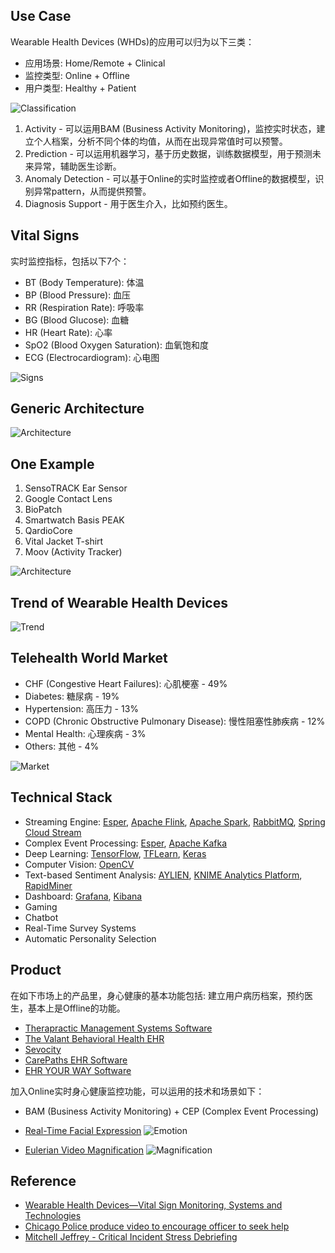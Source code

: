 ## Use Case
Wearable Health Devices (WHDs)的应用可以归为以下三类：
* 应用场景: Home/Remote + Clinical
* 监控类型: Online + Offline
* 用户类型: Healthy + Patient

![Classification](./images/sensors-18-02414-g001.jpg)

1. Activity - 可以运用BAM (Business Activity Monitoring)，监控实时状态，建立个人档案，分析不同个体的均值，从而在出现异常值时可以预警。
2. Prediction - 可以运用机器学习，基于历史数据，训练数据模型，用于预测未来异常，辅助医生诊断。
3. Anomaly Detection - 可以基于Online的实时监控或者Offline的数据模型，识别异常pattern，从而提供预警。
4. Diagnosis Support - 用于医生介入，比如预约医生。


## Vital Signs
实时监控指标，包括以下7个：
* BT (Body Temperature): 体温
* BP (Blood Pressure): 血压
* RR (Respiration Rate): 呼吸率
* BG (Blood Glucose): 血糖
* HR (Heart Rate): 心率
* SpO2 (Blood Oxygen Saturation): 血氧饱和度
* ECG (Electrocardiogram): 心电图

![Signs](./images/sensors-18-02414-g002.jpg)


## Generic Architecture

![Architecture](./images/sensors-18-02414-g003.jpg)


## One Example
1. SensoTRACK Ear Sensor
2. Google Contact Lens
3. BioPatch
4. Smartwatch Basis PEAK
5. QardioCore
6. Vital Jacket T-shirt
7. Moov (Activity Tracker)

![Architecture](./images/sensors-18-02414-g004.jpg)


## Trend of Wearable Health Devices

![Trend](./images/sensors-18-02414-g007.jpg)


## Telehealth World Market
* CHF (Congestive Heart Failures): 心肌梗塞 - 49%
* Diabetes: 糖尿病 - 19%
* Hypertension: 高压力 - 13%
* COPD (Chronic Obstructive Pulmonary Disease): 慢性阻塞性肺疾病 - 12%
* Mental Health: 心理疾病 - 3%
* Others: 其他 - 4%

![Market](./images/sensors-18-02414-g008.jpg)


## Technical Stack
* Streaming Engine: [Esper](http://www.espertech.com/esper/), [Apache Flink](https://flink.apache.org/), [Apache Spark](https://spark.apache.org/), [RabbitMQ](https://www.rabbitmq.com/), [Spring Cloud Stream](https://spring.io/projects/spring-cloud-stream)
* Complex Event Processing: [Esper](http://www.espertech.com/esper/), [Apache Kafka](https://kafka.apache.org/)
* Deep Learning: [TensorFlow](https://www.tensorflow.org/), [TFLearn](http://tflearn.org/), [Keras](https://keras.io/)
* Computer Vision: [OpenCV](https://opencv.org/)
* Text-based Sentiment Analysis: [AYLIEN](https://aylien.com/), [KNIME Analytics Platform](https://www.knime.com/), [RapidMiner](https://rapidminer.com/)
* Dashboard: [Grafana](https://grafana.com/), [Kibana](https://www.elastic.co/products/kibana)
* Gaming
* Chatbot
* Real-Time Survey Systems
* Automatic Personality Selection


## Product
在如下市场上的产品里，身心健康的基本功能包括: 建立用户病历档案，预约医生，基本上是Offline的功能。
* [Therapractic Management Systems Software](https://www.softwareadvice.com/medical/therapractic-management-system-profile/)
* [The Valant Behavioral Health EHR](https://www.softwareadvice.com/mental-health/valant-profile/)
* [Sevocity](https://www.softwareadvice.com/mental-health/sevocity-profile/)
* [CarePaths EHR Software](https://www.softwareadvice.com/mental-health/carepaths-profile/)
* [EHR YOUR WAY Software](https://www.softwareadvice.com/mental-health/ehryourway-profile/)

加入Online实时身心健康监控功能，可以运用的技术和场景如下：
* BAM (Business Activity Monitoring) + CEP (Complex Event Processing)
* [Real-Time Facial Expression](https://sefiks.com/2018/01/10/real-time-facial-expression-recognition-on-streaming-data/)
![Emotion](./images/emotion-ai.png)

* [Eulerian Video Magnification](https://people.csail.mit.edu/mrub/vidmag/)
![Magnification](./images/vidmagteaser.jpg)


## Reference
* [Wearable Health Devices—Vital Sign Monitoring, Systems and Technologies](https://www.ncbi.nlm.nih.gov/pmc/articles/PMC6111409/)
* [Chicago Police produce video to encourage officer to seek help](https://www.chicagotribune.com/news/breaking/116237042-132.html)
* [Mitchell Jeffrey - Critical Incident Stress Debriefing](http://www.info-trauma.org/flash/media-f/mitchellCriticalIncidentStressDebriefing.pdf)
